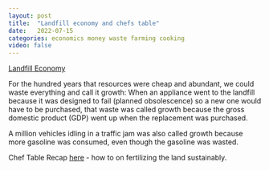 ```yaml
---
layout: post
title:  "Landfill economy and chefs table"
date:   2022-07-15
categories: economics money waste farming cooking
video: false
---
```


[Landfill Economy](//www.zerohedge.com/economics/landfill-economy)

For the hundred years that resources were cheap and abundant, we could waste everything and call it growth: When an appliance went to the landfill because it was designed to fail (planned obsolescence) so a new one would have to be purchased, that waste was called growth because the gross domestic product (GDP) went up when the replacement was purchased.

A million vehicles idling in a traffic jam was also called growth because more gasoline was consumed, even though the gasoline was wasted.

Chef Table Recap [here](//www.eater.com/2018/9/28/17200092/chefs-table-dan-barber-recap-season-1-episode-2) - how to on fertilizing the land sustainably.